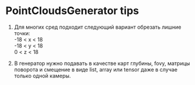 # PointCloudsGenerator tips

1. Для многих сред подходит следующий вариант обрезать лишние точки: \
-18 < x < 18 \
-18 < y < 18 \
  0 < z < 18 

2. В генератор нужно подавать в качестве карт глубины, fovy, матрицы поворота и смещение в виде list, array или tensor даже в случае только одной камеры.

